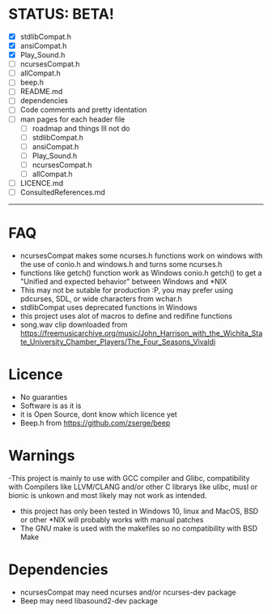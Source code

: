 # STATUS: BETA!

- [x] stdlibCompat.h
- [x] ansiCompat.h
- [x] Play_Sound.h
- [ ] ncursesCompat.h
- [ ] allCompat.h
- [ ] beep.h
- [ ] README.md
- [ ] dependencies
- [ ] Code comments and pretty identation
- [ ] man pages for each header file
    - [ ] roadmap and things Ill not do 
    - [ ] stdlibCompat.h
    - [ ] ansiCompat.h
    - [ ] Play_Sound.h
    - [ ] ncursesCompat.h
    - [ ] allCompat.h
- [ ] LICENCE.md
- [ ] ConsultedReferences.md

---

# FAQ
- ncursesCompat makes some ncurses.h functions work on windows with the use of conio.h and windows.h and turns some ncurses.h 
- functions like getch() function work as Windows conio.h getch() to get a "Unified and expected behavior" between Windows and *NIX
- This may not be sutable for production :P, you may prefer using pdcurses, SDL, or wide characters from wchar.h
- stdlibCompat uses deprecated functions in Windows
- this project uses alot of macros to define and redifine functions
- song.wav clip downloaded from https://freemusicarchive.org/music/John_Harrison_with_the_Wichita_State_University_Chamber_Players/The_Four_Seasons_Vivaldi

# Licence
- No guaranties
- Software is as it is
- it is Open Source, dont know which licence yet
- Beep.h from https://github.com/zserge/beep 

# Warnings
-This project is mainly to use with GCC compiler and Glibc, compatibility with Compilers like LLVM/CLANG and/or other C librarys like ulibc, musl or bionic is unkown and most likely may not work as intended. 

- this project has only been tested in Windows 10, linux and MacOS, BSD or other *NIX will probably works with manual patches
- The GNU make is used with the makefiles so no compatibility with BSD Make

# Dependencies
- ncursesCompat may need ncurses and/or ncurses-dev package
- Beep may need libasound2-dev package


